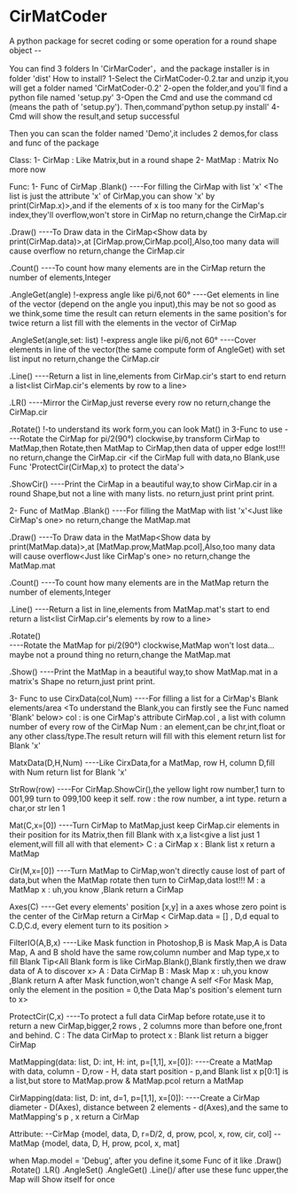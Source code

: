 # CirMatCoder
A python package for secret coding or some operation for a round shape object -<Maybe>-

  You can find 3 folders In 'CirMarCoder'，and the package installer is in folder 'dist'
  How to install?
  1-Select the CirMatCoder-0.2.tar and unzip it,you will get a folder named 'CirMatCoder-0.2'
  2-open the folder,and you'll find a python file named 'setup.py'
  3-Open the Cmd and use the command cd <path> (<path>means the path of 'setup.py').
  Then,command'python setup.py install'
  4-Cmd will show the result,and setup successful
  
  Then you can scan the folder named 'Demo',it includes 2 demos,for class and func of the package
  
  Class:
  1- CirMap : Like Matrix,but in a round shape
  2- MatMap : Matrix
  No more now
  
  Func:
  1- Func of CirMap
  .Blank()
      ----For filling the CirMap with list 'x' <The list is just the attribute 'x' of CirMap,you can show 'x' by             print(CirMap.x)>,and if the elements of x is too many for the CirMap's index,they'll overflow,won't store in CirMap
      no return,change the CirMap.cir
  
  .Draw()
      ----To Draw data in the CirMap<Show data by print(CirMap.data)>,at [CirMap.prow,CirMap.pcol],Also,too many data will cause overflow
      no return,change the CirMap.cir
  
  .Count()
      ----To count how many elements are in the CirMap
      return the number of elements,Integer
  
  .AngleGet(angle)       !-express angle like pi/6,not 60°
      ----Get elements in line of the vector (depend on the angle you input),this may be not so good as we think,some time the result can return elements in the same position's for twice
      return a list fill with the elements in the vector of CirMap

  .AngleSet(angle,set: list)       !-express angle like pi/6,not 60°
      ----Cover elements in line of the vector(the same compute form of AngleGet) with set list input
      no return,change the CirMap.cir
 
  .Line()
      ----Return a list in line,elements from CirMap.cir's start to end
      return a list<list CirMap.cir's elements by row to a line>

  .LR()
      ----Mirror the CirMap,just reverse every row
      no return,change the CirMap.cir

  .Rotate()       !-to understand its work form,you can look Mat() in 3-Func to use
       ----Rotate the CirMap for pi/2(90°) clockwise,by transform CirMap to MatMap,then Rotate,then MatMap to CirMap,then data of upper edge lost!!!
       no return,change the CirMap.cir <if the CirMap full with data,no Blank,use Func 'ProtectCir(CirMap,x) to protect the data'>

  .ShowCir()
        ----Print the CirMap in a beautiful way,to show CirMap.cir in a round Shape,but not a line with many lists.
        no return,just print print print.

  2- Func of MatMap
  .Blank()
      ----For filling the MatMap with list 'x'<Just like CirMap's one>
      no return,change the MatMap.mat
  
  .Draw()
      ----To Draw data in the MatMap<Show data by print(MatMap.data)>,at [MatMap.prow,MatMap.pcol],Also,too many data will cause overflow<Just like CirMap's one>
      no return,change the MatMap.mat
  
  .Count()
      ----To count how many elements are in the MatMap
      return the number of elements,Integer
  
  .Line()
      ----Return a list in line,elements from MatMap.mat's start to end
      return a list<list CirMap.cir's elements by row to a line>

  .Rotate()      
       ----Rotate the MatMap for pi/2(90°) clockwise,MatMap won't lost data...   maybe not a pround thing
       no return,change the MatMap.mat

  .Show()
        ----Print the MatMap in a beautiful way,to show MatMap.mat in a matrix's Shape
        no return,just print print.  

  3- Func to use
  CirxData(col,Num)
      ----For filling a list for a CirMap's Blank elements/area <To understand the Blank,you can firstly see the Func named 'Blank' below>
            col : is one CirMap's attribute CirMap.col , a list with column number of every row of the CirMap 
            Num : an element,can be chr,int,float or any other class/type.The result return will fill with this element<the Num>
            return list for Blank 'x'

  MatxData(D,H,Num)
      ----Like CirxData,for a MatMap, row H, column D,fill with Num<any type>
            return list for Blank 'x'

  StrRow(row)
      ----For CirMap.ShowCir(),the yellow light row number,1 turn to 001,99 turn to 099,100 keep it self.
            row : the row number, a int type.
            return a char,or str len 1
  
  Mat(C,x=[0])
      ----Turn CirMap to MatMap,just keep CirMap.cir elements in their position for its Matrix,then fill Blank with x,a list<give a list just 1 element,will fill all with that element>
            C : a CirMap
            x : Blank list x
            return a MatMap
 
  Cir(M,x=[0])
      ----Turn MatMap to CirMap,won't directly cause lost of part of data,but when the MatMap rotate then turn to CirMap,data lost!!!
            M : a MatMap
            x : uh,you know ,Blank
            return a CirMap
  
  Axes(C)
      ----Get every elements' position [x,y] in a axes whose zero point is the center of the CirMap
            return a CirMap     < CirMap.data = [] , D,d equal to C.D,C.d, every element turn to its position >
 
  FilterIO(A,B,x)
       ----Like Mask function in Photoshop,B is Mask Map,A is Data Map, A and B shold have the same row,column number and Map type,x to fill Blank
             Tip<All Blank form is like CirMap.Blank(),Blank firstly,then we draw data of A to discover x>
             A : Data CirMap
             B : Mask Map
             x : uh,you know ,Blank
             return A after Mask function,won't change A self <For Mask Map, only the element in the position = 0,the Data Map's position's element turn to x>

  ProtectCir(C,x)
        ----To protect a full data CirMap before rotate,use it to return a new CirMap,bigger,2 rows , 2 columns more than before one,front and behind. 
              C : The data CirMap to protect
              x : Blank list
              return a bigger CirMap

  MatMapping(data: list, D: int, H: int, p=[1,1], x=[0]):
        ----Create a MatMap with data, column - D,row - H, data start position - p,and Blank list x
              p[0:1] is a list,but store to MatMap.prow & MatMap.pcol
               return a MatMap

  CirMapping(data: list, D: int, d=1, p=[1,1], x=[0]):
         ----Create a CirMap diameter - D(Axes), distance between 2 elements - d(Axes),and the same  to MatMapping's p , x
               return a CirMap


  Attribute:
  --CirMap
     {model, data, D, r=D/2, d, prow, pcol, x, row, cir, col]
  --MatMap
     {model, data, D, H, prow, pcol, x, mat]

  when Map.model = 'Debug', after you define it,some Func of it like \.Draw() .Rotate() .LR() .AngleSet() .AngleGet() .Line()/
  after use these func upper,the Map will Show itself for once
